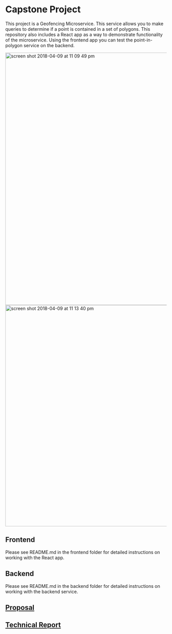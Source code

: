 # Capstone Project
This project is a Geofencing Microservice. This service allows you to make queries to determine if a point is contained in a set of polygons. This repository also includes a React app as a way to demonstrate functionality of the microservice. Using the frontend app you can test the point-in-polygon service on the backend.

  <img width="788" alt="screen shot 2018-04-09 at 11 09 49 pm" src="https://user-images.githubusercontent.com/13584530/38534297-7d04ddfc-3c4b-11e8-8b35-f0dfe38a1630.png">
  
  <img width="691" alt="screen shot 2018-04-09 at 11 13 40 pm" src="https://user-images.githubusercontent.com/13584530/38534332-b896792a-3c4b-11e8-88c5-5d81d0cd926c.png">



## Frontend
Please see README.md in the frontend folder for detailed instructions on working with the React app.


## Backend
Please see README.md in the backend folder for detailed instructions on working with the backend service.



## [Proposal](#capstone-project-description)

## [Technical Report](#final-technical-report)
